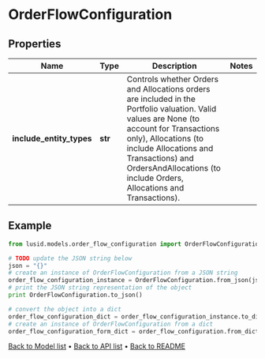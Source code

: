 # OrderFlowConfiguration


## Properties
Name | Type | Description | Notes
------------ | ------------- | ------------- | -------------
**include_entity_types** | **str** | Controls whether Orders and Allocations orders are included in the Portfolio valuation.  Valid values are  None (to account for Transactions only), Allocations (to include Allocations and Transactions) and  OrdersAndAllocations (to include Orders, Allocations and Transactions). | 

## Example

```python
from lusid.models.order_flow_configuration import OrderFlowConfiguration

# TODO update the JSON string below
json = "{}"
# create an instance of OrderFlowConfiguration from a JSON string
order_flow_configuration_instance = OrderFlowConfiguration.from_json(json)
# print the JSON string representation of the object
print OrderFlowConfiguration.to_json()

# convert the object into a dict
order_flow_configuration_dict = order_flow_configuration_instance.to_dict()
# create an instance of OrderFlowConfiguration from a dict
order_flow_configuration_form_dict = order_flow_configuration.from_dict(order_flow_configuration_dict)
```
[Back to Model list](../README.md#documentation-for-models) &#8226; [Back to API list](../README.md#documentation-for-api-endpoints) &#8226; [Back to README](../README.md)


